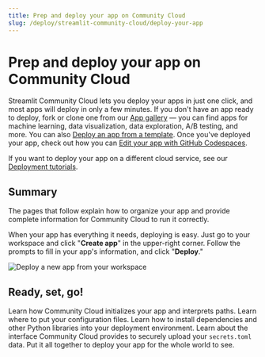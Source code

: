 ```yaml
---
title: Prep and deploy your app on Community Cloud
slug: /deploy/streamlit-community-cloud/deploy-your-app
---
```


# Prep and deploy your app on Community Cloud

Streamlit Community Cloud lets you deploy your apps in just one click, and most apps will deploy in only a few minutes. If you don't have an app ready to deploy, fork or clone one from our <a href="https://streamlit.io/gallery" target="_blank">App gallery</a> — you can find apps for machine learning, data visualization, data exploration, A/B testing, and more. You can also [Deploy an app from a template](/deploy/streamlit-community-cloud/get-started/deploy-from-a-template). Once you've deployed your app, check out how you can [Edit your app with GitHub Codespaces](/deploy/streamlit-community-cloud/manage-your-app/edit-your-app#edit-your-app-with-github-codespaces).

<Note>

If you want to deploy your app on a different cloud service, see our [Deployment tutorials](/deploy/tutorials).

</Note>

## Summary

The pages that follow explain how to organize your app and provide complete information for Community Cloud to run it correctly.

When your app has everything it needs, deploying is easy. Just go to your workspace and click "**Create app**" in the upper-right corner. Follow the prompts to fill in your app's information, and click "**Deploy**."

![Deploy a new app from your workspace](/images/streamlit-community-cloud/deploy-empty-new-app.png)

## Ready, set, go!

<InlineCalloutContainer>
    <InlineCallout
        color="lightBlue-70"
        icon="description"
        bold="File organization."
        href="/deploy/streamlit-community-cloud/deploy-your-app/file-organization"
    >Learn how Community Cloud initializes your app and interprets paths. Learn where to put your configuration files.</InlineCallout>
    <InlineCallout
        color="lightBlue-70"
        icon="build_circle"
        bold="App dependencies."
        href="/deploy/streamlit-community-cloud/deploy-your-app/app-dependencies"
    >Learn how to install dependencies and other Python libraries into your deployment environment.</InlineCallout>
    <InlineCallout
        color="lightBlue-70"
        icon="password"
        bold="Secrets management."
        href="/deploy/streamlit-community-cloud/deploy-your-app/secrets-management"
    >Learn about the interface Community Cloud provides to securely upload your <code>secrets.toml</code> data.</InlineCallout>
    <InlineCallout
        color="lightBlue-70"
        icon="flight_takeoff"
        bold="Deploy your app"
        href="/deploy/streamlit-community-cloud/deploy-your-app/deploy"
    >Put it all together to deploy your app for the whole world to see.</InlineCallout>
</InlineCalloutContainer>
